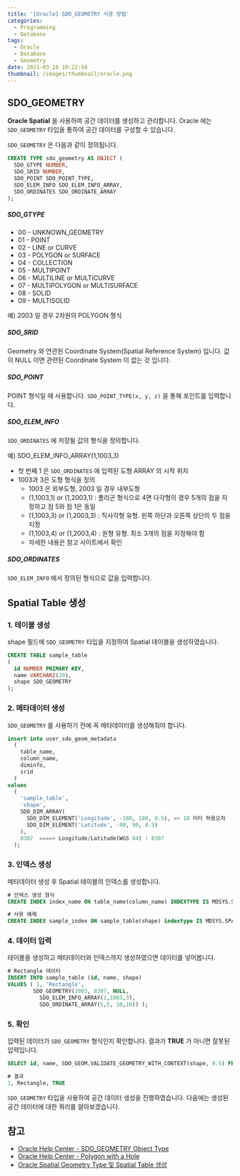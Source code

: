 ```yaml
---
title: '[Oracle] SDO_GEOMETRY 사용 방법'
categories:
  - Programming
  - Database
tags:
  - Oracle
  - Database
  - Geometry
date: 2021-03-16 10:22:54
thumbnail: /images/thumbnail/oracle.png
---
```


## SDO_GEOMETRY

**Oracle Spatial** 을 사용하여 공간 데이터를 생성하고 관리합니다. Oracle 에는 `SDO_GEOMETRY` 타입을 통하여 공간 데이터를 구성할 수 있습니다.

`SDO_GEOMETRY` 은 다음과 같이 정의됩니다.

```sql
CREATE TYPE sdo_geometry AS OBJECT (
  SDO_GTYPE NUMBER,
  SDO_SRID NUMBER,
  SDO_POINT SDO_POINT_TYPE,
  SDO_ELEM_INFO SDO_ELEM_INFO_ARRAY,
  SDO_ORDINATES SDO_ORDINATE_ARRAY
);
```

##### SDO_GTYPE

- 00 - UNKNOWN_GEOMETRY
- 01 - POINT
- 02 - LINE or CURVE
- 03 - POLYGON or SURFACE
- 04 - COLLECTION
- 05 - MULTIPOINT
- 06 - MULTILINE or MULTICURVE
- 07 - MULTIPOLYGON or MULTISURFACE
- 08 - SOLID
- 09 - MULTISOLID

예) 2003 일 경우 2차원의 POLYGON 형식

##### SDO_SRID

Geometry 와 연관된 Coordinate System(Spatial Reference System) 입니다. 값이 NULL 이면 관련된 Coordinate System 이 없는 것 입니다.

##### SDO_POINT

POINT 형식일 때 사용합니다. `SDO_POINT_TYPE(x, y, z)` 을 통해 포인트를 입력합니다.

##### SDO_ELEM_INFO

`SDO_ORDINATES` 에 저장될 값의 형식을 정의합니다.

예) SDO_ELEM_INFO_ARRAY(1,1003,3)

- 첫 번째 1 은 `SDO_ORDINATES` 에 입력된 도형 ARRAY 의 시작 위치
- 1003과 3은 도형 형식을 정의
  - 1003 은 외부도형, 2003 일 경우 내부도형
  - (1,1003,1) or (1,2003,1) : 폴리곤 형식으로 4면 다각형의 경우 5개의 점을 지정하고 점 5와 점 1은 동일
  - (1,1003,3) or (1,2003,3) : 직사각형 유형. 왼쪽 하단과 오른쪽 상단의 두 점을 지정
  - (1,1003,4) or (1,2003,4) : 원형 유형. 최소 3개의 점을 지정해야 함
  - 자세한 내용은 참고 사이트에서 확인

##### SDO_ORDINATES

`SDO_ELEM_INFO` 에서 정의된 형식으로 값을 입력합니다.

## Spatial Table 생성

### 1. 테이블 생성

shape 필드에 `SDO_GEOMETRY` 타입을 지정하여 Spatial 테이블을 생성하였습니다.

```sql
CREATE TABLE sample_table
(
  id NUMBER PRIMARY KEY,
  name VARCHAR2(20),
  shape SDO_GEOMETRY
);
```

### 2. 메타데이터 생성

`SDO_GEOMETRY` 를 사용하기 전에 꼭 메타데이터를 생성해줘야 합니다.

```sql
insert into user_sdo_geom_metadata
  (
    table_name,
    column_name,
    diminfo,
    srid
  )
values
  (
    'sample_table',
    'shape',
    SDO_DIM_ARRAY(
      SDO_DIM_ELEMENT('Longitude', -180, 180, 0.5), => 10 미터 허용오차
      SDO_DIM_ELEMENT('Latitude', -90, 90, 0.5)
    ),
    8307  ====> Longitude/Latitude(WGS 84) : 8307
  );
```

### 3. 인덱스 생성

메타데이터 생성 후 Spatial 테이블의 인덱스를 생성합니다.

```sql
# 인덱스 생성 형식
CREATE INDEX index_name ON table_name(column_name) INDEXTYPE IS MDSYS.SPATIAL_INDEX;

# 사용 예제
CREATE INDEX sample_index ON sample_table(shape) indextype IS MDSYS.SPATIAL_INDEX;
```

### 4. 데이터 입력

테이블을 생성하고 메타데이터와 인덱스까지 생성하였으면 데이터를 넣어봅니다.

```sql
# Rectangle 데이터
INSERT INTO sample_table (id, name, shape)
VALUES ( 1, 'Rectangle',
        SDO_GEOMETRY(2003, 8307, NULL,
          SDO_ELEM_INFO_ARRAY(1,1003,3),
          SDO_ORDINATE_ARRAY(5,5, 10,10)) );
```

### 5. 확인

입력된 데이터가 `SDO_GEOMETRY` 형식인지 확인합니다. 결과가 **TRUE** 가 아니면 잘못된 입력입니다.

```sql
SELECT id, name, SDO_GEOM.VALIDATE_GEOMETRY_WITH_CONTEXT(shape, 0.5) FROM sample_table;

# 결과
1, Rectangle, TRUE
```

`SDO_GEOMETRY` 타입을 사용하여 공간 데이터 생성을 진행하였습니다. 다음에는 생성된 공간 데이터에 대한 쿼리를 알아보겠습니다.

## 참고

- [Oracle Help Center - SDO_GEOMETRY Object Type](https://docs.oracle.com/database/121/SPATL/sdo_geometry-object-type.htm#SPATL492)
- [Oracle Help Center - Polygon with a Hole](https://docs.oracle.com/database/121/SPATL/polygon-hole.htm#SPATL520)
- [Oracle Spatial Geometry Type 및 Spatial Table 생성](http://www.gisdeveloper.co.kr/?p=2018)
